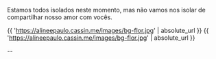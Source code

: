 
Estamos todos isolados neste momento,
mas não vamos nos isolar de 
compartilhar nosso amor com vocês.

<background>{{ 'https://alineepaulo.cassin.me/images/bg-flor.jpg' | absolute_url }}</background>
<backgroundimage>{{ 'https://alineepaulo.cassin.me/images/bg-flor.jpg' | absolute_url }}</backgroundimage>

--


